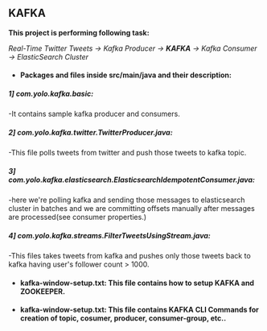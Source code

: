 ## KAFKA

**This project is performing following task:**

*Real-Time Twitter Tweets -> Kafka Producer -> **KAFKA** -> Kafka Consumer -> ElasticSearch Cluster*

* #### Packages and files inside **src/main/java** and their description:

##### 1] com.yolo.kafka.basic: 
-It contains sample kafka producer and consumers.

##### 2] com.yolo.kafka.twitter.TwitterProducer.java: 
-This file polls tweets from twitter and push those tweets to kafka topic.
                             
##### 3] com.yolo.kafka.elasticsearch.ElasticsearchIdempotentConsumer.java:  
-here we're polling kafka and sending those messages to elasticsearch cluster in batches and we are committing offsets manually after messages are processed(see consumer properties.)

##### 4] com.yolo.kafka.streams.FilterTweetsUsingStream.java: 
-This files takes tweets from kafka and pushes only those tweets back to kafka having user's follower count > 1000.

* #### kafka-window-setup.txt: This file contains how to setup KAFKA and ZOOKEEPER.

* #### kafka-window-setup.txt: This file contains KAFKA CLI Commands for creation of topic, cosumer, producer, consumer-group, etc..
